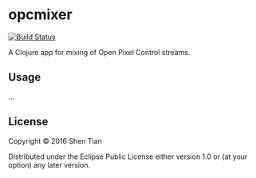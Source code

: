 # opcmixer

[![Build Status](https://travis-ci.org/shen-tian/opcmixer.svg?branch=master)](https://travis-ci.org/shen-tian/opcmixer)

A Clojure app for mixing of Open Pixel Control streams. 

## Usage

...

## License

Copyright © 2016 Shen Tian

Distributed under the Eclipse Public License either version 1.0 or (at
your option) any later version.
